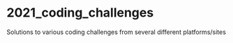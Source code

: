 # 2021_coding_challenges
Solutions to various coding challenges from several different platforms/sites
